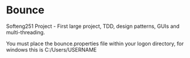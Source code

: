 # Bounce
Softeng251 Project - First large project, TDD, design patterns, GUIs and multi-threading.

You must place the bounce.properties file within your logon directory, for windows this is C:/Users/USERNAME
